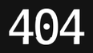 <div title="404">404</div><style>@import "https://fonts.googleapis.com/css?family=Fira+Mono:400";body{display:flex;width:100vw;height:100vh;align-items:center;justify-content:center;margin:0;background:#131313;color:#fff;font-size:96px;font-family:'Fira Mono',monospace;letter-spacing:-7px}div{animation:glitch 1s linear infinite}@keyframes glitch{2%,64%{transform:translate(2px,0) skew(0deg)}4%,60%{transform:translate(-2px,0) skew(0deg)}62%{transform:translate(0,0) skew(5deg)}}div:before,div:after{content:attr(title);position:absolute;left:0}div:before{animation:glitchTop 1s linear infinite;clip-path:polygon(0 0,100% 0,100% 33%,0 33%);-webkit-clip-path:polygon(0 0,100% 0,100% 33%,0 33%)}@keyframes glitchTop{2%,64%{transform:translate(2px,-2px)}4%,60%{transform:translate(-2px,2px)}62%{transform:translate(13px,-1px) skew(-13deg)}}div:after{animation:glitchBotom 1.5s linear infinite;clip-path:polygon(0 67%,100% 67%,100% 100%,0 100%);-webkit-clip-path:polygon(0 67%,100% 67%,100% 100%,0 100%)}@keyframes glitchBotom{2%,64%{transform:translate(-2px,0)}4%,60%{transform:translate(-2px,0)}62%{transform:translate(-22px,5px) skew(21deg)}}</style>
